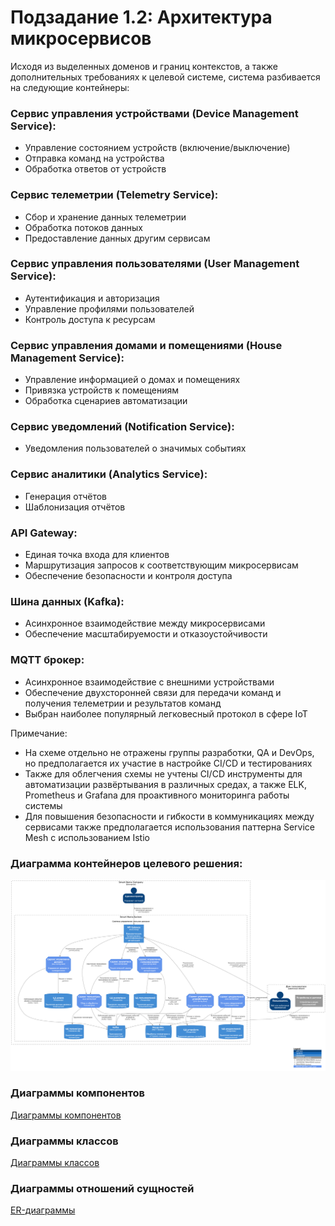 # Подзадание 1.2: Архитектура микросервисов

Исходя из выделенных доменов и границ контекстов, а также дополнительных требованиях к целевой системе, система разбивается на следующие контейнеры:

### Сервис управления устройствами (Device Management Service):
* Управление состоянием устройств (включение/выключение)
* Отправка команд на устройства
* Обработка ответов от устройств

###	Сервис телеметрии (Telemetry Service):
* Сбор и хранение данных телеметрии
* Обработка потоков данных
* Предоставление данных другим сервисам

### Сервис управления пользователями (User Management Service):
* Аутентификация и авторизация
* Управление профилями пользователей
* Контроль доступа к ресурсам

### Сервис управления домами и помещениями (House Management Service):
* Управление информацией о домах и помещениях
* Привязка устройств к помещениям
* Обработка сценариев автоматизации

### Сервис уведомлений (Notification Service):
* Уведомления пользователей о значимых событиях

### Сервис аналитики (Analytics Service):
* Генерация отчётов
* Шаблонизация отчётов

### API Gateway:
* Единая точка входа для клиентов
* Маршрутизация запросов к соответствующим микросервисам
* Обеспечение безопасности и контроля доступа

### Шина данных (Kafka):
* Асинхронное взаимодействие между микросервисами
* Обеспечение масштабируемости и отказоустойчивости

### MQTT брокер:
* Асинхронное взаимодействие с внешними устройствами
* Обеспечение двухсторонней связи для передачи команд и получения телеметрии и результатов команд
* Выбран наиболее популярный легковесный протокол в сфере IoT

Примечание:

* На схеме отдельно не отражены группы разработки, QA и DevOps, но предполагается их участие в настройке CI/CD и тестированиях
* Также для облегчения схемы не учтены CI/CD инструменты для автоматизации развёртывания в различных средах, а также ELK, Prometheus и Grafana для проактивного мониторинга работы системы
* Для повышения безопасности и гибкости в коммуникациях между сервисами также предполагается использования паттерна Service Mesh с использованием Istio

### Диаграмма контейнеров целевого решения:

![c4_container.png](c4_container.png)

### Диаграммы компонентов
[Диаграммы компонентов](components/README.md)

### Диаграммы классов
[Диаграммы классов](code/README.md)

### Диаграммы отношений сущностей
[ER-диаграммы](../section-1-3/README.md)